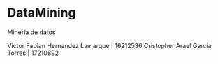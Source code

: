 # DataMining
Minería de datos

Victor Fabian Hernandez Lamarque | 16212536
Cristopher Arael Garcia Torres | 17210892
